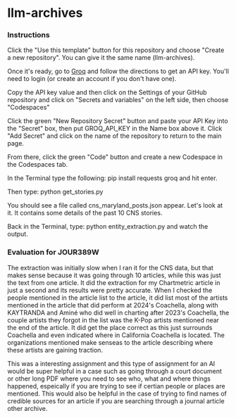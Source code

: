# llm-archives

### Instructions

Click the "Use this template" button for this repository and choose "Create a new repository". You can give it the same name (llm-archives).

Once it's ready, go to [Groq](https://console.groq.com/keys) and follow the directions to get an API key. You'll need to login (or create an account if you don't have one).

Copy the API key value and then click on the Settings of your GitHub repository and click on "Secrets and variables" on the left side, then choose "Codespaces"

Click the green "New Repository Secret" button and paste your API Key into the "Secret" box, then put GROQ_API_KEY in the Name box above it. Click "Add Secret" and click on the name of the repository to return to the main page.

From there, click the green "Code" button and create a new Codespace in the Codespaces tab.

In the Terminal type the following: pip install requests groq and hit enter.

Then type: python get_stories.py

You should see a file called cns_maryland_posts.json appear. Let's look at it. It contains some details of the past 10 CNS stories.

Back in the Terminal, type: python entity_extraction.py and watch the output.

### Evaluation for JOUR389W

The extraction was initially slow when I ran it for the CNS data, but that makes sense because it was going through 10 articles, while this was just the text from one article. It did the extraction for my Chartmetric article in just a second and its results were pretty accurate. When I checked the people mentioned in the article list to the article, it did list most of the artists mentioned in the article that did perform at 2024's Coachella, along with KAYTRANDA and Aminé who did well in charting after 2023's Coachella, the couple artists they forgot in the list was the K-Pop artists mentioned near the end of the article. It did get the place correct as this just surrounds Coachella and even indicated where in California Coachella is located. The organizations mentioned make senseas to the article describing where these artists are gaining traction.

This was a interesting assignment and this type of assignment for an AI would be super helpful in a case such as going through a court document or other long PDF where you need to see who, what and where things happened, espeically if you are trying to see if certian people or places are mentioned. This would also be helpful in the case of trying to find names of credible sources for an article if you are searching through a journal article other archive.
